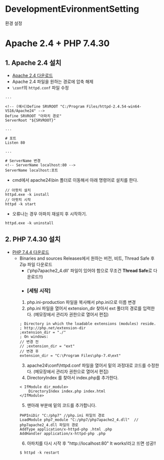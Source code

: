 # DevelopmentEvironmentSetting
환경 설정


# Apache 2.4 + PHP 7.4.30 
## 1. Apache 2.4 설치  
  - [Apache 2.4 다운로드](https://www.apachelounge.com/download/)
  - Apache 2.4 파일을 원하는 경로에 압축 해제
  - `\conf`의 `httpd.conf` 파일 수정

  ```
  ...
  
  <!-- (예시)Define SRVROOT "C:/Program Files/httpd-2.4.54-win64-VS16/Apache24" -->
  Define SRVROOT "아파치 경로"
  ServerRoot "${SRVROOT}"
  
  ...
  
  # 포트
  Listen 80
 
  ...
  
  # ServerName 변경
  <!-- ServerName localhost:80 -->
  ServerName localhost:포트
  ```
  - cmd에서 apache24\bin 폴더로 이동해서 아래 명령어로 설치를 한다.
  ```
  // 아팟치 설치
  httpd.exe -k install
  // 아팟치 시작
  httpd -k start
  ```
  - 오류나는 경우 아파치 재설치 후 시작하기.
  ```
  httpd.exe -k uninstall
  ```
  
## 2. PHP 7.4.30 설치 
  - [PHP 7.4.4 다운로드](https://windows.php.net/download/)
    + Binaries and sources Releases에서 원하는 버전, 비트, Thread Safe 후 Zip 파일 다운로드
      - ('php7apache2_4.dll' 파일이 있어야 함으로 무조건 **Thread Safe**로 다운로드!!)
      - ### [세팅 시작]
      1) php.ini-production 파일을 복사해서 php.ini으로 이름 변경
      2) php.ini 파일을 열어서 extension_dir 찾아서 ext 풀더의 경로를 입력한다. (메모장에서 관리자 권한으로 열어서 편집)
      ```
      ; Directory in which the loadable extensions (modules) reside.
      ; http://php.net/extension-dir
      ;extension_dir = "./"
      ; On windows:
      // 변경 전
      // ;extension_dir = "ext"
      // 변경 후 
      extension_dir = "C:\Program Files\php-7.4\ext"
      ```
      3) apache24\conf\httpd.conf 파일을 열어서 밑의 과정대로 코드를 수정한다. (메모장에서 관리자 권한으로 열어서 편집)
      4) DirectoryIndex 를 찾아서 index.php를 추가한다.
      ```
      < IfModule dir_module>
          DirectoryIndex index.php index.html
      </IfModule>
      ```
      5) 맨아래 부분에 밑의 코드를 추가합니다.
      ```
      PHPIniDir "C:/php7" //php.ini 파일의 경로
      LoadModule php7_module "C:/php7/php7apache2_4.dll"  // php7apache2_4.dll 파일의 경로
      AddType application/x-httpd-php .html .php
      AddHandler application/x-httpd-php .php
      ```
      6) 아파치를 다시 시작 후 "http://localhost:80" It works!라고 뜨면 성공!! 
      ```
      $ httpd -k restart
      ```
